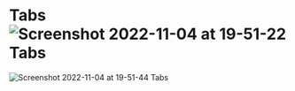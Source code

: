 # Tabs![Screenshot 2022-11-04 at 19-51-22 Tabs](https://user-images.githubusercontent.com/106545681/200043126-482ab33a-2f2d-4440-b098-4a6f2b777f25.png)
![Screenshot 2022-11-04 at 19-51-44 Tabs](https://user-images.githubusercontent.com/106545681/200043188-beabe549-912f-4788-b6b9-2e41a837ea21.png)
